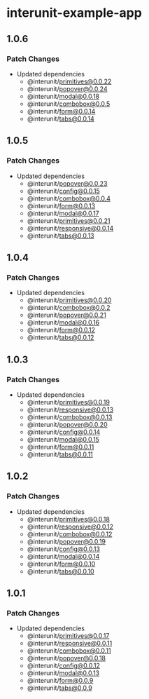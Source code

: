 # interunit-example-app

## 1.0.6

### Patch Changes

- Updated dependencies
  - @interunit/primitives@0.0.22
  - @interunit/popover@0.0.24
  - @interunit/modal@0.0.18
  - @interunit/combobox@0.0.5
  - @interunit/form@0.0.14
  - @interunit/tabs@0.0.14

## 1.0.5

### Patch Changes

- Updated dependencies
  - @interunit/popover@0.0.23
  - @interunit/config@0.0.15
  - @interunit/combobox@0.0.4
  - @interunit/form@0.0.13
  - @interunit/modal@0.0.17
  - @interunit/primitives@0.0.21
  - @interunit/responsive@0.0.14
  - @interunit/tabs@0.0.13

## 1.0.4

### Patch Changes

- Updated dependencies
  - @interunit/primitives@0.0.20
  - @interunit/combobox@0.0.2
  - @interunit/popover@0.0.21
  - @interunit/modal@0.0.16
  - @interunit/form@0.0.12
  - @interunit/tabs@0.0.12

## 1.0.3

### Patch Changes

- Updated dependencies
  - @interunit/primitives@0.0.19
  - @interunit/responsive@0.0.13
  - @interunit/combobox@0.0.13
  - @interunit/popover@0.0.20
  - @interunit/config@0.0.14
  - @interunit/modal@0.0.15
  - @interunit/form@0.0.11
  - @interunit/tabs@0.0.11

## 1.0.2

### Patch Changes

- Updated dependencies
  - @interunit/primitives@0.0.18
  - @interunit/responsive@0.0.12
  - @interunit/combobox@0.0.12
  - @interunit/popover@0.0.19
  - @interunit/config@0.0.13
  - @interunit/modal@0.0.14
  - @interunit/form@0.0.10
  - @interunit/tabs@0.0.10

## 1.0.1

### Patch Changes

- Updated dependencies
  - @interunit/primitives@0.0.17
  - @interunit/responsive@0.0.11
  - @interunit/combobox@0.0.11
  - @interunit/popover@0.0.18
  - @interunit/config@0.0.12
  - @interunit/modal@0.0.13
  - @interunit/form@0.0.9
  - @interunit/tabs@0.0.9
